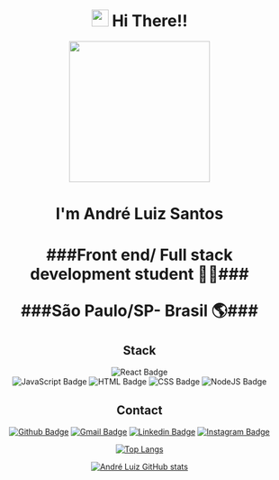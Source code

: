 <h1 align="center"><img src="https://emojis.slackmojis.com/emojis/images/1531849430/4246/blob-sunglasses.gif?1531849430" width="30"/> Hi There!! </h1>

<div align="center">
  
   <img src='https://media4.giphy.com/media/unQ3IJU2RG7DO/giphy.gif' width='250'>
   


</div>

<div align="center">
  
  <h1>I'm André Luiz Santos<h1>

###Front end/ Full stack development student :man_technologist:###
    
 ###São Paulo/SP- Brasil :earth_americas:###
  
</div>

<div align="center">
  
  ## Stack
  
  ![React Badge](https://img.shields.io/badge/react-DD0031?style=for-the-badge&logo=react&logoColor=white)  
  ![JavaScript Badge](https://img.shields.io/badge/JavaScript-F7DF1E?style=for-the-badge&logo=javascript&logoColor=black)
  ![HTML Badge](https://img.shields.io/badge/HTML-239120?style=for-the-badge&logo=html5&logoColor=white)
  ![CSS Badge](https://img.shields.io/badge/CSS-239120?&style=for-the-badge&logo=css3&logoColor=white)
  ![NodeJS Badge](https://img.shields.io/badge/Node.js-43853D?style=for-the-badge&logo=node.js&logoColor=white)
  
  ## Contact
  
  [![Github Badge](https://img.shields.io/badge/GitHub-100000?style=for-the-badge&logo=github&logoColor=white)](https://github.com/DehLuizSantos)
  [![Gmail Badge](https://img.shields.io/badge/Gmail-D14836?style=for-the-badge&logo=gmail&logoColor=white)](mailto:and_consul@outlook.com)
  [![Linkedin Badge](https://img.shields.io/badge/LinkedIn-0077B5?style=for-the-badge&logo=linkedin&logoColor=white)](https://www.linkedin.com/in/andr%C3%A9-luiz-844207102/)
  [![Instagram Badge](https://img.shields.io/badge/Instagram-E4405F?style=for-the-badge&logo=instagram&logoColor=white)](https://www.instagram.com/and_bas7/)
  
  
</div>

<div align="center">
  
  [![Top Langs](https://github-readme-stats.vercel.app/api/top-langs/?username=DehLuizSantos&layout=compact)](https://github.com/DehLuizSantos)

</div>

<div align="center">
  
  [![André Luiz GitHub stats](https://github-readme-stats.vercel.app/api?username=DehLuizSantos&hide=contribs,issues&show_icons=true)](https://github.com/DehLuizSantos)
  
</div>
